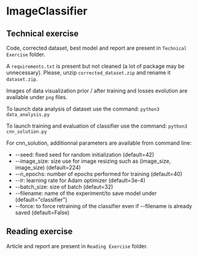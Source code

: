 # ImageClassifier

## Technical exercise

Code, corrected dataset, best model and report are present in ```Technical Exercise``` folder.


A ```requirements.txt``` is present but not cleaned (a lot of package may be unnecessary).
Please, unzip ```corrected_dataset.zip``` and rename it ```dataset.zip```.

Images of data visualization prior / after training and losses evolution are available under ```png``` files.


To launch data analysis of dataset use the command:
```python3 data_analysis.py```


To launch training and evaluation of classifier use the command:
```python3 cnn_solution.py```

For cnn_solution, additionnal parameters are available from command line:

- --seed: fixed seed for random initialization (default=42)
- --image_size: size use for image resizing such as (image_size, image_size) (default=224)
- --n_epochs: number of epochs performed for training (default=40)
- --lr: learning rate for Adam optimizer (default=3e-4)
- --batch_size: size of batch (defaut=32)
- --filename: name of the experiment/to save model under (default="classifier")
- --force: to force retraining of the classifier even if --filename is already saved (default=False)

## Reading exercise

Article and report are present in ```Reading Exercise``` folder.